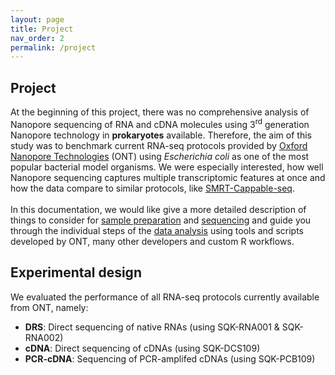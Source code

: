 ```yaml
---
layout: page
title: Project
nav_order: 2
permalink: /project
---
```


## Project 
At the beginning of this project, there was no comprehensive analysis of Nanopore sequencing of RNA and cDNA molecules using 3<sup>rd</sup> generation Nanopore technology in **prokaryotes** available.
Therefore, the aim of this study was to benchmark current RNA-seq protocols provided by [Oxford Nanopore Technologies](http://nanoporetech.com) (ONT) using *Escherichia coli* as one of the most popular bacterial model organisms. We were especially interested, how well Nanopore sequencing captures multiple transcriptomic features at once and how the data compare to similar protocols, like [SMRT-Cappable-seq](https://www.nature.com/articles/s41467-018-05997-6).  
<br> 
In this documentation, we would like give a more detailed description of things to consider for [sample preparation](../sample_preparation) and [sequencing](../sequencing) and guide you through the individual steps of the [data analysis](../data_analysis) using tools and scripts developed by ONT, many other developers and custom R workflows.  

## Experimental design  
We evaluated the performance of all RNA-seq protocols currently available from ONT, namely:  
- **DRS**: Direct sequencing of native RNAs (using SQK-RNA001 & SQK-RNA002)  
- **cDNA**: Direct sequencing of cDNAs (using SQK-DCS109)   
- **PCR-cDNA**: Sequencing of PCR-amplifed cDNAs (using SQK-PCB109)  

  